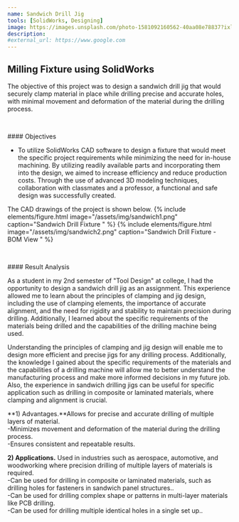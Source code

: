 ```yaml
---
name: Sandwich Drill Jig
tools: [SolidWorks, Designing]
image: https://images.unsplash.com/photo-1581092160562-40aa08e78837?ixlib=rb-4.0.3
description: 
#external_url: https://www.google.com
---
```



<!--
https://youtu.be/ycKPtAkAFgk -> Embed this video!!
-->


## Milling Fixture using SolidWorks

<!--
{% include elements/figure.html image="https://images.unsplash.com/photo-1611778030003-b681014615ff?ixid=MXwxMjA3fDB8MHxwaG90by1wYWdlfHx8fGVufDB8fHw%3D&ixlib=rb-1.2.1&auto=format&fit=crop&w=1955&q=30" caption="sample caption" %}
-->

The objective of this project was to design a sandwich drill jig that would securely clamp material in place while drilling precise and accurate holes, with minimal movement and deformation of the material during the drilling process.

<p>&nbsp;</p>
#### Objectives

- To utilize SolidWorks CAD software to design a fixture that would meet the specific project requirements while minimizing the need for in-house machining. By utilizing readily available parts and incorporating them into the design, we aimed to increase efficiency and reduce production costs. Through the use of advanced 3D modeling techniques, collaboration with classmates and a professor, a functional and safe design was successfully created.

The CAD drawings of the project is shown below.
{% include elements/figure.html image="/assets/img/sandwich1.png" caption="Sandwich Drill Fixture
" %}
{% include elements/figure.html image="/assets/img/sandwich2.png" caption="Sandwich Drill Fixture - BOM View
" %}



<p>&nbsp;</p>
#### Result Analysis

As a student in my 2nd semester of "Tool Design" at college, I had the opportunity to design a sandwich drill jig as an assignment. This experience allowed me to learn about the principles of clamping and jig design, including the use of clamping elements, the importance of accurate alignment, and the need for rigidity and stability to maintain precision during drilling. Additionally, I learned about the specific requirements of the materials being drilled and the capabilities of the drilling machine being used.

Understanding the principles of clamping and jig design will enable me to design more efficient and precise jigs for any drilling process. Additionally, the knowledge I gained about the specific requirements of the materials and the capabilities of a drilling machine will allow me to better understand the manufacturing process and make more informed decisions in my future job. Also, the experience in sandwich drilling jigs can be useful for specific application such as drilling in composite or laminated materials, where clamping and alignment is crucial.




**1) Advantages.**Allows for precise and accurate drilling of multiple layers of material.<br/>
-Minimizes movement and deformation of the material during the drilling process.<br/>
-Ensures consistent and repeatable results.

**2) Applications.** Used in industries such as aerospace, automotive, and woodworking where precision drilling of multiple layers of materials is required.<br/>
-Can be used for drilling in composite or laminated materials, such as drilling holes for fasteners in sandwich panel structures..<br/>
-Can be used for drilling complex shape or patterns in multi-layer materials like PCB drilling.<br/>
-Can be used for drilling multiple identical holes in a single set up..<br/>


<!--
{% include elements/video.html id="" %}
-->